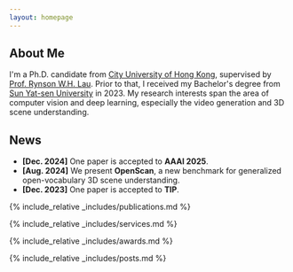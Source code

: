 ```yaml
---
layout: homepage
---
```


## About Me

I'm a Ph.D. candidate from [City University of Hong Kong](https://www.cityu.edu.hk/), supervised by [Prof. Rynson W.H. Lau](https://www.cs.cityu.edu.hk/~rynson/). Prior to that, I received my Bachelor's degree from [Sun Yat-sen University](https://www.sysu.edu.cn/) in 2023. My research interests span the area of computer vision and deep learning, especially the video generation and 3D scene understanding.

## News
- **[Dec. 2024]** One paper is accepted to **AAAI 2025**.
- **[Aug. 2024]** We present **OpenScan**, a new benchmark for generalized open-vocabulary 3D scene understanding.
- **[Dec. 2023]** One paper is accepted to **TIP**.



{% include_relative _includes/publications.md %}

{% include_relative _includes/services.md %}

{% include_relative _includes/awards.md %}

{% include_relative _includes/posts.md %}

